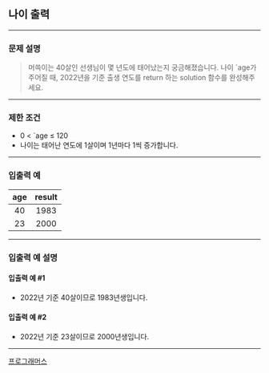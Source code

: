 ## 나이 출력

---

### 문제 설명
> 머쓱이는 40살인 선생님이 몇 년도에 태어났는지 궁금해졌습니다. 나이 `age가 주어질 때, 2022년을 기준 출생 연도를 return 하는 solution 함수를 완성해주세요.

---

### 제한 조건
* 0 < `age ≤ 120
* 나이는 태어난 연도에 1살이며 1년마다 1씩 증가합니다.

---

### 입출력 예
| age | result |
|:---:|:------:|
| 40  |  1983  |
| 23  |  2000  |

---

### 입출력 예 설명
#### 입출력 예 #1
* 2022년 기준 40살이므로 1983년생입니다.
#### 입출력 예 #2
* 2022년 기준 23살이므로 2000년생입니다.

---

[프로그래머스](https://school.programmers.co.kr/learn/courses/30/lessons/120820)